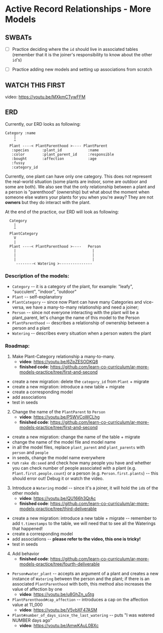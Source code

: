 Active Record Relationships - More Models
===

## SWBATs
- [ ] Practice deciding where the `id` should live in associated tables (remember that it is the joiner's responsibility to know about the other `id`'s)
- [ ] Practice adding new models and setting up associations from scratch


## WATCH THIS FIRST

video: <https://youtu.be/MXkmCTywFFM>

## ERD

Currently, our ERD looks as following:

```
Category :name
    |
    ^
  Plant ----< PlantParenthood >---- PlantParent
   :species      :plant_id            :name
   :color        :plant_parent_id     :responsible
   :bought       :affection           :age
   :fussy
   :category_id
```
Currently, one plant can have only one category. This does not represent the real-world situation (some plants are indoor, some are outdoor and some are both). We also see that the only relationship between a plant and a person is "parenthood" (ownership) but what about the moment when someone else waters your plants for you when you're away? They are not **owners** but they do interact with the plant.

At the end of the practice, our ERD will look as following:

```
  Category
    |
    ^
  PlantCategory
    V
    |
  Plant ----< PlantParenthood >----   Person
    |                                   |
    |                                   |
    |                                   |
     --------< Watering >---------------
```

### Description of the models:
- `Category` -- it is a category of the plant, for example: "leafy", "succulent", "indoor", "outdoor"
- `Plant` -- self-explanatory
- `PlantCategory` -- since now Plant can have many Categories and vice-versa, we have a many-to-many relationship and need a joiner;
- `Person` -- since not everyone interacting with the plant will be a plant_parent, let's change the name of this model to the Person
- `PlantParenthood` -- describes a relationship of ownership between a person and a plant
- `Watering` -- describes every situation when a person waters the plant

### Roadmap:
1. Make Plant-Category relationship a many-to-many.
    - **video**: <https://youtu.be/6ZpZESODKQ8>
    - **finished code**: <https://github.com/learn-co-curriculum/ar-more-models-practice/tree/first-and-second>
  - create a new migration: delete the `category_id` from `Plant` + migrate
  - create a new migration: introduce a new table + migrate
  - create a corresponding model
  - add associations
  - test in seeds
2. Change the name of the `PlantParent` to `Person`
    - **video**: <https://youtu.be/P5WVCoWCLhg>
    - **finished code**: <https://github.com/learn-co-curriculum/ar-more-models-practice/tree/first-and-second>
  - create a new migration: change the name of the table + migrate
  - change the name of the model file and model name
  - in all the model files, replace `plant_parent` and `plant_parents` with `person` and `people`
  - in seeds, change the model name everywhere
  - run `rake db:seed` and check how many people you have and whether you can check number of people associated with a plant (e.g. `Plant.first.people.count`) or a person (e.g. `Person.first.plants`) -- this should error out! Debug it or watch the video.
3. Introduce a `Watering` model -- since it's a joiner, it will hold the `id`s of the other models
    - **video**: <https://youtu.be/QU166h3QrAc>
    - **finished code**: <https://github.com/learn-co-curriculum/ar-more-models-practice/tree/third-deliverable>
  - create a new migration: introduce a new table + migrate -- remember to add `t.timestamps` to the table, we will need that to see all the Waterings that happened!
  - create a corresponding model
  - add associations -- **please refer to the video, this one is tricky!**
  - test in seeds

4. Add behavior
    - **finished code**: <https://github.com/learn-co-curriculum/ar-more-models-practice/tree/fourth-deliverable>
  - `Person#water_plant` -- accepts an argument of a plant and creates a new instance of `Watering` between the person and the plant; if there is an associated `PlantParenthood` with both, this method also increases the value of affection by one
    - **video**: <https://youtu.be/u8GhZn_u5tg>
  - `PlantParenthood#cap_affection` -- introduces a cap on the affection value at 11_000
      - **video**: <https://youtu.be/V5vbXF47ASM>
  - `Plant#number_of_days_since_the_last_watering` -- puts "I was watered NUMBER days ago"
      - **video**: <https://youtu.be/AmwKAuL0BXc>

